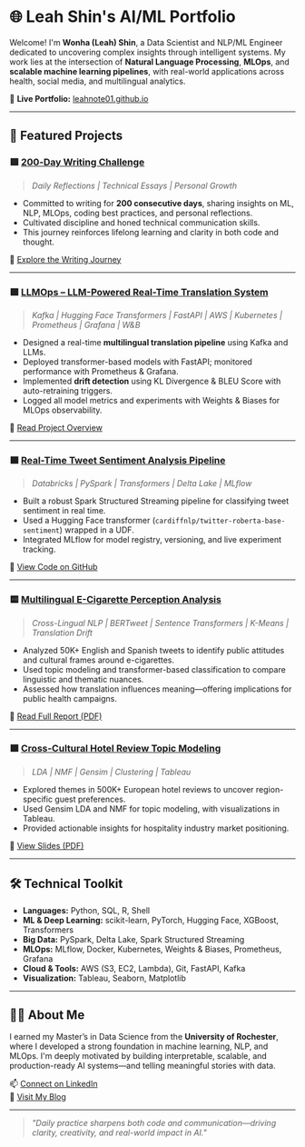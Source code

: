 # 🌐 Leah Shin's AI/ML Portfolio

Welcome! I'm **Wonha (Leah) Shin**, a Data Scientist and NLP/ML Engineer dedicated to uncovering complex insights through intelligent systems. My work lies at the intersection of **Natural Language Processing**, **MLOps**, and **scalable machine learning pipelines**, with real-world applications across health, social media, and multilingual analytics.

🔗 **Live Portfolio:** [leahnote01.github.io](https://leahnote01.github.io)

---

## 📌 Featured Projects

### 🟥 [200‑Day Writing Challenge](https://leahnote01.github.io/blog/project/200-days-writing/)
> *Daily Reflections | Technical Essays | Personal Growth*

- Committed to writing for **200 consecutive days**, sharing insights on ML, NLP, MLOps, coding best practices, and personal reflections.
- Cultivated discipline and honed technical communication skills.
- This journey reinforces lifelong learning and clarity in both code and thought.

🔗 [Explore the Writing Journey](https://leahnote01.github.io/blog/project/200-days-writing/)

---

### 🟪 [LLMOps – LLM-Powered Real-Time Translation System](https://leahnote01.github.io/blog/project/llmops-translation/)
> *Kafka | Hugging Face Transformers | FastAPI | AWS | Kubernetes | Prometheus | Grafana | W&B*

- Designed a real-time **multilingual translation pipeline** using Kafka and LLMs.
- Deployed transformer-based models with FastAPI; monitored performance with Prometheus & Grafana.
- Implemented **drift detection** using KL Divergence & BLEU Score with auto-retraining triggers.
- Logged all model metrics and experiments with Weights & Biases for MLOps observability.

🔗 [Read Project Overview](https://leahnote01.github.io/blog/project/llmops-translation/)

---

### 🟦 [Real-Time Tweet Sentiment Analysis Pipeline](https://leahnote01.github.io/blog/project/tweet-sentiment-streaming/)
> *Databricks | PySpark | Transformers | Delta Lake | MLflow*

- Built a robust Spark Structured Streaming pipeline for classifying tweet sentiment in real time.
- Used a Hugging Face transformer (`cardiffnlp/twitter-roberta-base-sentiment`) wrapped in a UDF.
- Integrated MLflow for model registry, versioning, and live experiment tracking.

🔗 [View Code on GitHub](https://github.com/leahnote01/dscc402/blob/main/final_project/includes/includes.ipynb)

---

### 🟨 [Multilingual E-Cigarette Perception Analysis](https://leahnote01.github.io/blog/project/e-cigarette-multilingual/)
> *Cross-Lingual NLP | BERTweet | Sentence Transformers | K-Means | Translation Drift*

- Analyzed 50K+ English and Spanish tweets to identify public attitudes and cultural frames around e-cigarettes.
- Used topic modeling and transformer-based classification to compare linguistic and thematic nuances.
- Assessed how translation influences meaning—offering implications for public health campaigns.

🔗 [Read Full Report (PDF)](pdf/E-Cig_Capstone_Report_WonhaShin.pdf)

---

### 🟩 [Cross-Cultural Hotel Review Topic Modeling](https://leahnote01.github.io/blog/project/hotel-review-lda/)
> *LDA | NMF | Gensim | Clustering | Tableau*

- Explored themes in 500K+ European hotel reviews to uncover region-specific guest preferences.
- Used Gensim LDA and NMF for topic modeling, with visualizations in Tableau.
- Provided actionable insights for hospitality industry market positioning.

🔗 [View Slides (PDF)](pdf/Hotel_Review_Analysis_Slides.pptx.pdf)

---

## 🛠 Technical Toolkit

- **Languages:** Python, SQL, R, Shell
- **ML & Deep Learning:** scikit-learn, PyTorch, Hugging Face, XGBoost, Transformers
- **Big Data:** PySpark, Delta Lake, Spark Structured Streaming
- **MLOps:** MLflow, Docker, Kubernetes, Weights & Biases, Prometheus, Grafana
- **Cloud & Tools:** AWS (S3, EC2, Lambda), Git, FastAPI, Kafka
- **Visualization:** Tableau, Seaborn, Matplotlib

---

## 👩‍💻 About Me

I earned my Master’s in Data Science from the **University of Rochester**, where I developed a strong foundation in machine learning, NLP, and MLOps. I'm deeply motivated by building interpretable, scalable, and production-ready AI systems—and telling meaningful stories with data.

📫 [Connect on LinkedIn](https://www.linkedin.com/in/leahshin/)  
📝 [Visit My Blog](https://leahnote01.github.io/blog/)

---

> *"Daily practice sharpens both code and communication—driving clarity, creativity, and real-world impact in AI."*
